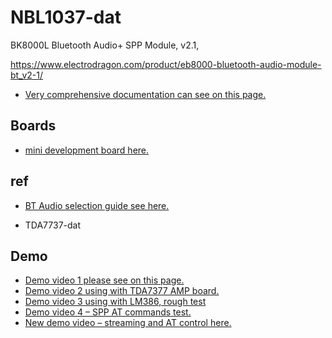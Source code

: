 
# NBL1037-dat 

BK8000L Bluetooth Audio+ SPP Module, v2.1,

https://www.electrodragon.com/product/eb8000-bluetooth-audio-module-bt_v2-1/


- [Very comprehensive documentation can see on this page.](https://www.electrodragon.com/w/EB8000_Audio_Bluetooth_Module#Basic_Application_Circuit)



## Boards 

- [mini development board here. ](https://www.electrodragon.com/product/bk8000d-bt-bluetooth-spp-audio-hpf-player/)

## ref 

- [BT Audio selection guide see here.](https://www.electrodragon.com/w/Category:BT_Audio)


- TDA7737-dat 


## Demo 

- [Demo video 1 please see on this page.](https://www.youtube.com/watch?v=OmE9uVmMsgA)
- [Demo video 2 using with TDA7377 AMP board.](https://www.youtube.com/watch?v=UrPl5gYwG1w)
- [Demo video 3 using with LM386, rough test](https://www.youtube.com/watch?v=izWYJiukZbo)
- [Demo video 4 – SPP AT commands test.](https://www.youtube.com/watch?v=m3IJFxKQyt0)
- [New demo video – streaming and AT control here.](https://www.youtube.com/watch?v=z4KTndMXxmM)

